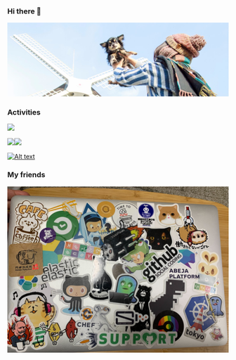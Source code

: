 ### Hi there 👋

![](./media/pnsk.jpeg)

<!--
**pnsk/pnsk** is a ✨ _special_ ✨ repository because its `README.md` (this file) appears on your GitHub profile.

Here are some ideas to get you started:

- 🔭 I’m currently working on ...
- 🌱 I’m currently learning ...
- 👯 I’m looking to collaborate on ...
- 🤔 I’m looking for help with ...
- 💬 Ask me about ...
- 📫 How to reach me: ...
- 😄 Pronouns: ...
- ⚡ Fun fact: ...
-->

### Activities

![](http://github-profile-summary-cards.vercel.app/api/cards/profile-details?username=pnsk&theme=moonlight)

![](http://github-profile-summary-cards.vercel.app/api/cards/stats?username=pnsk&theme=moonlight)![](http://github-profile-summary-cards.vercel.app/api/cards/productive-time?username=pnsk&theme=moonlight&utcOffset=8)

[![Alt text](https://spotify-recently-played-readme.vercel.app/api?user=1s75etub1s5n7zyw6vligaa6b&count=10&width=690)](https://open.spotify.com/user/1s75etub1s5n7zyw6vligaa6b)

### My friends

<img width="682" alt="Screenshot 2023-09-01 at 3 48 12 PM" src="./media/laptop3.jpg">

